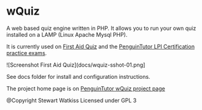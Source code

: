 wQuiz
=====

A web based quiz engine written in PHP. It allows you to run your own quiz installed on a LAMP (Linux Apache Mysql PHP).

It is currently used on [First Aid Quiz](http://www.firstaidquiz.com) and the [PenguinTutor LPI Certification practice exams](http://www.penguintutor.com).

![Screenshot First Aid Quiz](docs/wquiz-sshot-01.png]

See docs folder for install and configuration instructions.

The project home page is on [PenguinTutor wQuiz project page](http://www.penguintutor.com/wquiz.php)

@Copyright Stewart Watkiss
Licensed under GPL 3
